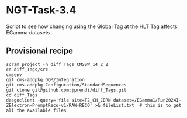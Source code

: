 # NGT-Task-3.4
Script to see how changing using the Global Tag at the HLT Tag affects EGamma datasets
## Provisional recipe
```
scram project -n diff_Tags CMSSW_14_2_2
cd diff_Tags/src
cmsenv
git cms-addpkg DQM/Integration
git cms-addpkg Configuration/StandardSequences
git clone git@github.com:jprendi/diff_Tags.git 
cd diff_Tags
dasgoclient -query='file site=T2_CH_CERN dataset=/EGamma1/Run2024I-ZElectron-PromptReco-v1/RAW-RECO' >& fileList.txt  # this is to get all the available files
```
